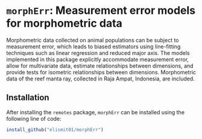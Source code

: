 # `morphErr`: Measurement error models for morphometric data

Morphometric data collected on animal populations can be subject to measurement error, which leads to biased estimators using line-fitting techniques such as linear regression and reduced major axis. The models implemented in this package explicitly accommodate measurement error, allow for multivariate data, estimate relationships between dimensions, and provide tests for isometric relationships between dimensions. Morphometric data of the reef manta ray, collected in Raja Ampat, Indonesia, are included.

## Installation

After installing the `remotes` package, `morphErr` can be installed using the following line of code:

```R
install_github("elismit01/morphErr")
```

